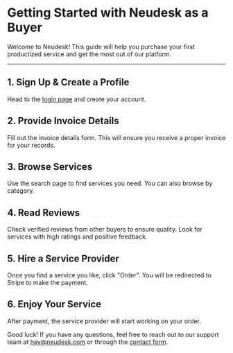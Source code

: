 # Getting Started with Neudesk as a Buyer

Welcome to Neudesk! This guide will help you purchase your first productized service and get the most out of our platform.

---

## 1. Sign Up & Create a Profile

Head to the [login page](https://neudesk.com/log-in) and create your account.

## 2. Provide Invoice Details
Fill out the invoice details form. This will ensure you receive a proper invoice for your records.

## 3. Browse Services
Use the search page to find services you need. You can also browse by category.

## 4. Read Reviews
Check verified reviews from other buyers to ensure quality. Look for services with high ratings and positive feedback.

## 5. Hire a Service Provider
Once you find a service you like, click "Order". You will be redirected to Stripe to make the payment.

## 6. Enjoy Your Service
After payment, the service provider will start working on your order.

Good luck! If you have any questions, feel free to reach out to our support team at hey@neudesk.com or through the [contact form](https://neudesk.com/contact).